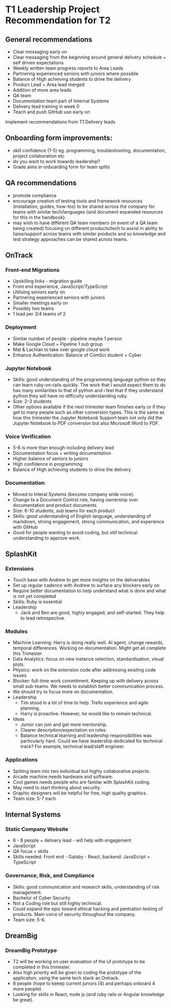 # T1 Leadership Project Recommendation for T2

## General recommendations

- Clear messaging early on
- Clear messaging from the beginning around general delivery schedule + self driven expectations
- Weekly written team progress reports to Area Leads
- Partnering experienced seniors with juniors where possible
- Balance of High achieving students to drive the delivery
- Product Lead + Area lead merged
- Addition of more area leads
- QA team
- Documentation team part of Internal Systems
- Delivery lead training in week 0
- Teach and push GitHub use early on

Implement recommendations from T1 Delivery leads

## Onboarding form improvements:

- skill confidence (1-5) eg. programming, troubleshooting, documentation, project collaboration etc
- do you want to work towards leadership?
- Grade aims in onboarding form for team splits

## QA recommendations

- promote compliance
- encourage creation of testing tools and framework resources (installation, guides, how-tos) to be shared across the company for teams with similar tech/languages (and document expanded resources for this in the handbook).
- may wish to have different QA team members (in event of a QA team being created) focusing on different products/tech to assist in ability to liaise/support across teams with similar products and so knowledge and test strategy approaches can be shared across teams.

## OnTrack

### Front-end Migrations

- Upskilling links - migration guide
- Front end experience, JavaScript/TypeScript
- Utilising seniors early on
- Partnering experienced seniors with juniors
- Smaller meetings early on
- Possibly two teams
- 1 lead per 3/4 teams of 2

### Deployment

- Similar number of people - pipeline maybe 1 person
- Make Google Cloud + Pipeline 1 sub group
- Mat & Lachlan to take over google cloud work
- Enhance Authentication: Balance of ComSci student + Cyber

### Jupyter Notebook

- Skills: good understanding of the programming language python so they can learn ruby-on-rails
  quickly. The work that I would expect them to do has many similarities to that of python and i
  feel that if they understand python they will have no difficulty understanding ruby.
- Size: 2-3 students
- Other options available if the next trimester team finishes early or if they get to many people
  such as other conversion types. This is the same as how this trimester the Jupyter Notebook
  Support team not only did the Jupyter Notebook to PDF conversion but also Microsoft Word to PDF.

### Voice Verification

- 5-6 is more than enough including delivery lead
- Documentation focus + writing documentation
- Higher balance of seniors to juniors
- High confidence in programming
- Balance of High achieving students to drive the delivery

### Documentation

- Moved to Interal Systems (become company wide voice).
- Change to a Document Control role, having ownership over documentation and product documents.
- Size: 6-10 students, sub teams for each product
- Skills: good understanding of English language, understanding of markdown, strong engagement,
  strong communication, and experience with GitHub
- Good for people wanting to avoid coding, but still technical understanding to approve work.

## SplashKit

### Extensions

- Touch base with Andrew to get more insights on the deliverables
- Set up regular cadence with Andrew to surface any blockers early on
- Require better documentation to help understand what is done and what is not yet completed
- Skills: Ruby is essential
- Leadership
  - Jack and Ben are good, highly engaged, and self-started. They help to lead retrospective.

### Modules

- Machine Learning: Harry is doing really well. AI agent, change rewards, temporal differences.
  Working on documentation. Might get all complete this Trimester.
- Data Analytics: focus on new instance selection, standardisation, visual plots.
- Physics: work on the extension code after addressing existing code issues
- Blocker: full-time work commitment. Keeping up with delivery across small sub-teams. We needs to
  establish better communication process.
- We should try to focus more on documentation.
- Leadership
  - Tim stood in a lot of time to help. Trello experience and agile planning.
  - Harry is proactive. However, he would like to remain technical.
- Ideas
  - Junior can join and get more mentorship.
  - Clearer description/expectation on roles.
  - Balance technical learning and leadership responsibilities was particularly hard. Could we have
    leadership dedicated for technical track? For example, technical lead/staff engineer.

### Applications

- Spliting team into two individual but highly collaborative projects.
- Arcade machine needs hardware and software.
- Cool games needs people who are familar with SplashKit coding.
- May need to start thinking about security.
- Graphic designers will be helpful for free, high quality graphics.
- Team size: 5-7 each.

## Internal Systems

### Static Company Website

- 6 - 8 people + delivery lead - will help with engagement
- JavaScript
- QA focus + skills
- Skills needed: Front end - Gatsby - React, backend: JavaScript + TypeScript

### Governance, Risk, and Compliance

- Skills: good communication and research skills, understanding of risk management.
- Bachelor of Cyber Security
- Not a Coding role but still highly technical.
- Could expand the epic toward ethical hacking and pentration testing of products. Main voice of
security throughout the company.
- Team size: 5-6.

## DreamBig

### DreamBig Prototype

- T2 will be working on user evaluation of the UI prototype to be completed in this trimester.
- Also high priority will be given to coding the prototype of the application, using the same tech stack as Ontrack.
- 8 people (hope to keeep current juniors (4) and perhaps onboard 4 more people).
- Looking for skills in React, node js (and ruby rails or Angular knowledge be great).
